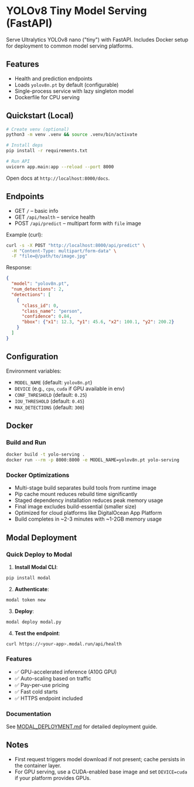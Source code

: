 # YOLOv8 Tiny Model Serving (FastAPI)

Serve Ultralytics YOLOv8 nano ("tiny") with FastAPI. Includes Docker setup for deployment to common model serving platforms.

## Features
- Health and prediction endpoints
- Loads `yolov8n.pt` by default (configurable)
- Single-process service with lazy singleton model
- Dockerfile for CPU serving

## Quickstart (Local)

```bash
# Create venv (optional)
python3 -m venv .venv && source .venv/bin/activate

# Install deps
pip install -r requirements.txt

# Run API
uvicorn app.main:app --reload --port 8000
```

Open docs at `http://localhost:8000/docs`.

## Endpoints
- GET `/` – basic info
- GET `/api/health` – service health
- POST `/api/predict` – multipart form with `file` image

Example (curl):
```bash
curl -s -X POST "http://localhost:8000/api/predict" \
  -H "Content-Type: multipart/form-data" \
  -F "file=@/path/to/image.jpg"
```

Response:
```json
{
  "model": "yolov8n.pt",
  "num_detections": 2,
  "detections": [
    {
      "class_id": 0,
      "class_name": "person",
      "confidence": 0.84,
      "bbox": {"x1": 12.3, "y1": 45.6, "x2": 100.1, "y2": 200.2}
    }
  ]
}
```

## Configuration
Environment variables:
- `MODEL_NAME` (default: `yolov8n.pt`)
- `DEVICE` (e.g., `cpu`, `cuda` if GPU available in env)
- `CONF_THRESHOLD` (default: `0.25`)
- `IOU_THRESHOLD` (default: `0.45`)
- `MAX_DETECTIONS` (default: `300`)

## Docker

### Build and Run
```bash
docker build -t yolo-serving .
docker run --rm -p 8000:8000 -e MODEL_NAME=yolov8n.pt yolo-serving
```

### Docker Optimizations
- Multi-stage build separates build tools from runtime image
- Pip cache mount reduces rebuild time significantly
- Staged dependency installation reduces peak memory usage
- Final image excludes build-essential (smaller size)
- Optimized for cloud platforms like DigitalOcean App Platform
- Build completes in ~2-3 minutes with ~1-2GB memory usage

## Modal Deployment

### Quick Deploy to Modal

1. **Install Modal CLI**:
```bash
pip install modal
```

2. **Authenticate**:
```bash
modal token new
```

3. **Deploy**:
```bash
modal deploy modal.py
```

4. **Test the endpoint**:
```bash
curl https://<your-app>.modal.run/api/health
```

### Features
- ✅ GPU-accelerated inference (A10G GPU)
- ✅ Auto-scaling based on traffic
- ✅ Pay-per-use pricing
- ✅ Fast cold starts
- ✅ HTTPS endpoint included

### Documentation
See [MODAL_DEPLOYMENT.md](MODAL_DEPLOYMENT.md) for detailed deployment guide.

## Notes
- First request triggers model download if not present; cache persists in the container layer.
- For GPU serving, use a CUDA-enabled base image and set `DEVICE=cuda` if your platform provides GPUs.
